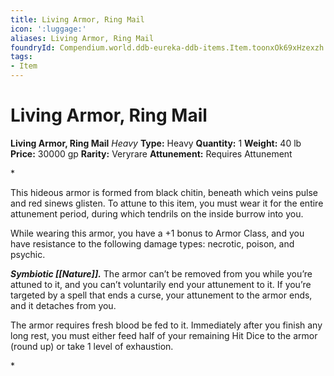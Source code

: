 ```yaml
---
title: Living Armor, Ring Mail
icon: ':luggage:'
aliases: Living Armor, Ring Mail
foundryId: Compendium.world.ddb-eureka-ddb-items.Item.toonxOk69xHzexzh
tags:
- Item
---
```


# Living Armor, Ring Mail

**Living Armor, Ring Mail**
_Heavy_
**Type:** Heavy
**Quantity:** 1
**Weight:** 40 lb
**Price:** 30000 gp
**Rarity:** Veryrare
**Attunement:** Requires Attunement

*<p>This hideous armor is formed from black chitin, beneath which veins pulse and red sinews glisten. To attune to this item, you must wear it for the entire attunement period, during which tendrils on the inside burrow into you.

While wearing this armor, you have a +1 bonus to Armor Class, and you have resistance to the following damage types: necrotic, poison, and psychic.

***Symbiotic [[Nature]].*** The armor can’t be removed from you while you’re attuned to it, and you can’t voluntarily end your attunement to it. If you’re targeted by a spell that ends a curse, your attunement to the armor ends, and it detaches from you.

The armor requires fresh blood be fed to it. Immediately after you finish any long rest, you must either feed half of your remaining Hit Dice to the armor (round up) or take 1 level of exhaustion.</p>*